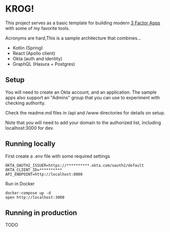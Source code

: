 # KROG!

This project serves as a basic template for building modern [3 Factor Apps](https://3factor.app/) with some of my favorite tools.

Acronyms are hard,This is a sample architecture that combines...

- Kotlin (Spring)
- React (Apollo client)
- Okta (auth and identity)
- GraphQL (Hasura + Postgres)

## Setup

You will need to create an Okta account, and an application. The sample apps also support an "Admins" group that you can use to experiment with checking authority.

Check the readme.md files in /api and /www directories for details on setup.

Note that you will need to add your domain to the authorized list, including localhost:3000 for dev.

## Running locally

First create a .env file with some required settings

```
OKTA_OAUTH2_ISSUER=https://**********.okta.com/oauth2/default
OKTA_CLIENT_ID=**********
API_ENDPOINT=http://localhost:8080
```

Run in Docker

```
docker-compose up -d
open http://localhost:3000
```

## Running in production

TODO
